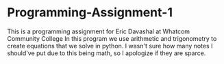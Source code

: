 # Programming-Assignment-1
This is a programming assignment for Eric Davashal at Whatcom Community College
In this program we use arithmetic and trigonometry to create equations that we solve in python.
I wasn't sure how many notes I should've put due to this being math, so I apologize if they are sparce.
